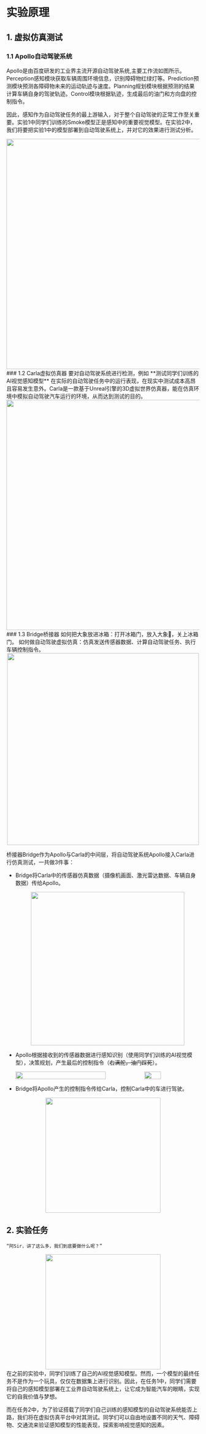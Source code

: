 # 实验原理
## 1. 虚拟仿真测试
### 1.1 Apollo自动驾驶系统
Apollo是由百度研发的工业界主流开源自动驾驶系统,主要工作流如图所示。Perception感知模块获取车辆周围环境信息，识别障碍物红绿灯等。Prediction预测模块预测各障碍物未来的运动轨迹与速度。Planning规划模块根据预测的结果计算车辆自身的驾驶轨迹。Control模块根据轨迹，生成最后的油门和方向盘的控制指令。

因此，感知作为自动驾驶任务的最上游输入，对于整个自动驾驶的正常工作至关重要。实验1中同学们训练的Smoke模型正是感知中的重要视觉模型。在实验2中，我们将要把实验1中的模型部署到自动驾驶系统上，并对它的效果进行测试分析。
<center><img src="../assets/apollo.png" width = 600></center>
### 1.2 Carla虚拟仿真器
 要对自动驾驶系统进行检测，例如 **测试同学们训练的AI视觉感知模型** 在实际的自动驾驶任务中的运行表现，在现实中测试成本高昂且容易发生意外。Carla是一款基于Unreal引擎的3D虚拟世界仿真器，能在仿真环境中模拟自动驾驶汽车运行的环境，从而达到测试的目的。
 <center><img src="../assets/carla.gif" width = 600></center>
### 1.3 Bridge桥接器
    如何把大象放进冰箱：打开冰箱门，放入大象🐘，关上冰箱门。
    如何做自动驾驶虚拟仿真：仿真发送传感器数据、计算自动驾驶任务、执行车辆控制指令。
<center><img src="../assets/three_things.png" width = 500></center>

桥接器Bridge作为Apollo与Carla的中间层，将自动驾驶系统Apollo接入Carla进行仿真测试，一共做3件事：

* Bridge将Carla中的传感器仿真数据（摄像机画面、激光雷达数据、车辆自身数据）传给Apollo。<center><img src="../assets/sensor.png" width = 400></center>

* Apollo根据接收到的传感器数据进行感知识别（使用同学们训练的AI视觉模型），决策规划，产生最后的控制指令（~~右满舵，油门踩死~~）。
    <div style="display: flex;">
        <img src="../assets/pn.png" style="width: 70%;">
        <img src="../assets/cat.gif" style="width: 30%;">
    </div>
* Bridge将Apollo产生的控制指令传给Carla，控制Carla中的车进行驾驶。
<center><img src="../assets/highway.png" width = 300></center>


## 2. 实验任务
    “阿Sir，讲了这么多，我们到底要做什么呢？”
<center><img src="../assets/案例实战.png" width = 300></center>
在之前的实验中，同学们训练了自己的AI视觉感知模型。然而，一个模型的最终任务不是作为一个玩具，仅仅在数据集上进行识别。因此，在任务1中，同学们需要将自己的感知模型部署在工业界自动驾驶系统上，让它成为智能汽车的眼睛，实现它的自我价值与梦想。

而在任务2中，为了验证搭载了同学们自己训练的感知模型的自动驾驶系统能否上路，我们将在虚拟仿真平台中对其测试。同学们可以自由地设置不同的天气、障碍物、交通流来验证感知模型的性能表现，探索影响视觉感知的因素。
